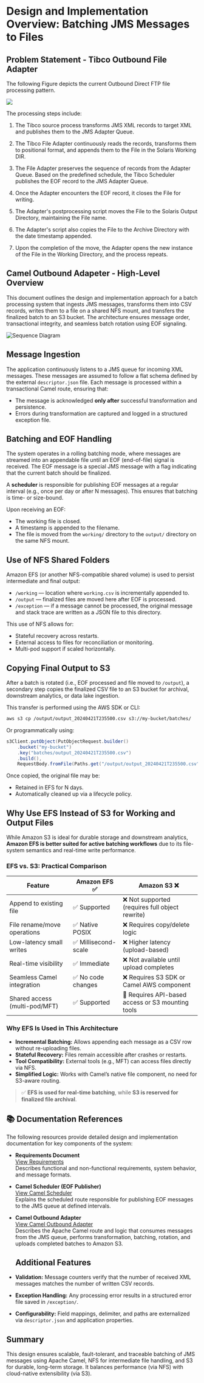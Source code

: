# Design and Implementation Overview: Batching JMS Messages to Files

## Problem Statement - Tibco Outbound File Adapter

The following Figure depicts the current Outbound Direct FTP file processing pattern.

![](tibco-outbound-adapter.png)

The processing steps include:

1. The Tibco source process transforms JMS XML records to target XML and publishes them to the JMS Adapter Queue.

2. The Tibco File Adapter continuously reads the records, transforms them to positional format, and appends them to the File in the Solaris Working DIR.

4. The File Adapter preserves the sequence of records from the Adapter Queue.
Based on the predefined schedule, the Tibco Scheduler publishes the EOF record to the JMS Adapter Queue.

5. Once the Adapter encounters the EOF record, it closes the File for writing.

6. The Adapter's postprocessing script moves the File to the Solaris Output Directory, maintaining the File name.

7. The Adapter's script also copies the File to the Archive Directory with the date timestamp appended.

8. Upon the completion of the move, the Adapter opens the new instance of the File in the Working Directory, and the process repeats.

## Camel Outbound Adapeter - High-Level Overview

This document outlines the design and implementation approach for a batch processing system that ingests JMS messages, transforms them into CSV records, writes them to a file on a shared NFS mount, and transfers the finalized batch to an S3 bucket. The architecture ensures message order, transactional integrity, and seamless batch rotation using EOF signaling.

![Sequence Diagram](out/architecture/architecture.png)

## Message Ingestion

The application continuously listens to a JMS queue for incoming XML messages. These messages are assumed to follow a flat schema defined by the external `descriptor.json` file. Each message is processed within a transactional Camel route, ensuring that:

- The message is acknowledged **only after** successful transformation and persistence.
- Errors during transformation are captured and logged in a structured exception file.

## Batching and EOF Handling

The system operates in a rolling batching mode, where messages are streamed into an appendable file until an EOF (end-of-file) signal is received. The EOF message is a special JMS message with a flag indicating that the current batch should be finalized.

A **scheduler** is responsible for publishing EOF messages at a regular interval (e.g., once per day or after N messages). This ensures that batching is time- or size-bound.

Upon receiving an EOF:
- The working file is closed.
- A timestamp is appended to the filename.
- The file is moved from the `working/` directory to the `output/` directory on the same NFS mount.

## Use of NFS Shared Folders

Amazon EFS (or another NFS-compatible shared volume) is used to persist intermediate and final output:

- `/working` — location where `working.csv` is incrementally appended to.
- `/output` — finalized files are moved here after EOF is processed.
- `/exception` — if a message cannot be processed, the original message and stack trace are written as a JSON file to this directory.

This use of NFS allows for:
- Stateful recovery across restarts.
- External access to files for reconciliation or monitoring.
- Multi-pod support if scaled horizontally.

## Copying Final Output to S3

After a batch is rotated (i.e., EOF processed and file moved to `/output`), a secondary step copies the finalized CSV file to an S3 bucket for archival, downstream analytics, or data lake ingestion.

This transfer is performed using the AWS SDK or CLI:
```bash
aws s3 cp /output/output_20240421T235500.csv s3://my-bucket/batches/
```
Or programmatically using:
```java
s3Client.putObject(PutObjectRequest.builder()
    .bucket("my-bucket")
    .key("batches/output_20240421T235500.csv")
    .build(),
    RequestBody.fromFile(Paths.get("/output/output_20240421T235500.csv")));
```

Once copied, the original file may be:
- Retained in EFS for N days.
- Automatically cleaned up via a lifecycle policy.

## Why Use EFS Instead of S3 for Working and Output Files

While Amazon S3 is ideal for durable storage and downstream analytics, **Amazon EFS is better suited for active batching workflows** due to its file-system semantics and real-time write performance.

### EFS vs. S3: Practical Comparison

| Feature                        | Amazon EFS ✅        | Amazon S3 ❌                         |
|-------------------------------|----------------------|-------------------------------------|
| Append to existing file       | ✅ Supported          | ❌ Not supported (requires full object rewrite) |
| File rename/move operations   | ✅ Native POSIX       | ❌ Requires copy/delete logic       |
| Low-latency small writes      | ✅ Millisecond-scale  | ❌ Higher latency (upload-based)    |
| Real-time visibility          | ✅ Immediate          | ❌ Not available until upload completes |
| Seamless Camel integration    | ✅ No code changes    | ❌ Requires S3 SDK or Camel AWS component |
| Shared access (multi-pod/MFT) | ✅ Supported          | 🔄 Requires API-based access or S3 mounting tools |

### Why EFS Is Used in This Architecture

- **Incremental Batching:** Allows appending each message as a CSV row without re-uploading files.
- **Stateful Recovery:** Files remain accessible after crashes or restarts.
- **Tool Compatibility:** External tools (e.g., MFT) can access files directly via NFS.
- **Simplified Logic:** Works with Camel’s native file component, no need for S3-aware routing.

> ✅ **EFS is used for real-time batching**, while **S3 is reserved for finalized file archival**.

## 📚 Documentation References

The following resources provide detailed design and implementation documentation for key components of the system:

- **Requirements Document**  
  [View Requirements](https://github.com/sipcic/outbound-requirements)  
  Describes functional and non-functional requirements, system behavior, and message formats.

- **Camel Scheduler (EOF Publisher)**  
  [View Camel Scheduler](https://github.com/sipcic/outbound-scheduler)  
  Explains the scheduled route responsible for publishing EOF messages to the JMS queue at defined intervals.

- **Camel Outbound Adapter**  
  [View Camel Outbound Adapter](../https://github.com/sipcic/outbound-processor)  
  Describes the Apache Camel route and logic that consumes messages from the JMS queue, performs transformation, batching, rotation, and uploads completed batches to Amazon S3.
  
  ## Additional Features

- **Validation:** Message counters verify that the number of received XML messages matches the number of written CSV records.
- **Exception Handling:** Any processing error results in a structured error file saved in `/exception/`.
- **Configurability:** Field mappings, delimiter, and paths are externalized via `descriptor.json` and application properties.

## Summary

This design ensures scalable, fault-tolerant, and traceable batching of JMS messages using Apache Camel, NFS for intermediate file handling, and S3 for durable, long-term storage. It balances performance (via NFS) with cloud-native extensibility (via S3).


